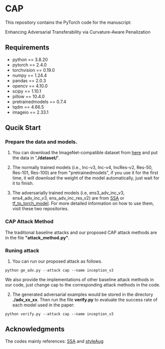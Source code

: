 # CAP
This repository contains the PyTorch code for the manuscript:

Enhancing Adversarial Transferability via Curvature-Aware Penalization

## Requirements
* python == 3.8.20
* pytorch == 2.4.0
* torchvision == 0.19.0
* numpy == 1.24.4
* pandas == 2.0.3
* opencv == 4.10.0
* scipy == 1.10.1
* pillow == 10.4.0
* pretrainedmodels == 0.7.4
* tqdm == 4.66.5
* imageio == 2.33.1


## Qucik Start
### Prepare the data and models.
1. You can download the ImageNet-compatible dataset from [here](https://github.com/Zhijin-Ge/STM/tree/main/dataset) and put the data in **'./dataset/'**.

2. The normally trained models (i.e., Inc-v3, Inc-v4, IncRes-v2, Res-50, Res-101, Res-100) are from "pretrainedmodels", if you use it for the first time, it will download the weight of the model automatically, just wait for it to finish. 

3. The adversarially trained models (i.e, ens3_adv_inc_v3, ens4_adv_inc_v3, ens_adv_inc_res_v2) are from [SSA](https://github.com/yuyang-long/SSA) or [tf_to_torch_model](https://github.com/ylhz/tf_to_pytorch_model). For more detailed information on how to use them, visit these two repositories.

### CAP Attack Method
The traditional baseline attacks and our proposed CAP attack methods are in the file __"attack_method.py"__.


### Runing attack
1. You can run our proposed attack as follows. 
```
python ge_adv.py --attack cap --name inception_v3
```
We also provide the implementations of other baseline attack methods in our code, just change cap to the corresponding attack methods in the code.

2. The generated adversarial examples would be stored in the directory **./adv_xx_xx**. Then run the file **verify.py** to evaluate the success rate of each model used in the paper:
```
python verify.py --attack cap --name inception_v3
```
## Acknowledgments
The codes mainly references: [SSA](https://github.com/yuyang-long/SSA) and [styleAug](https://github.com/philipjackson/style-augmentation)


